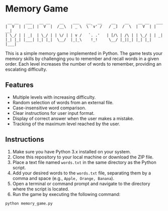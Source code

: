 # Memory Game

```
 __ __   ___   __ __    __    ___   __   __    __    __    __ __   ___  
|  V  | | __| |  V  |  /__\  | _ \  \ `v' /   / _]  /  \  |  V  | | __| 
| \_/ | | _|  | \_/ | | \/ | | v /   `. .'   | [/\ | /\ | | \_/ | | _|  
|_| |_| |___| |_| |_|  \__/  |_|_\    !_!     \__/ |_||_| |_| |_| |___| 
```


This is a simple memory game implemented in Python. The game tests your memory skills by challenging you to remember and recall words in a given order. Each level increases the number of words to remember, providing an escalating difficulty.

## Features

- Multiple levels with increasing difficulty.
- Random selection of words from an external file.
- Case-insensitive word comparison.
- Clear instructions for user input format.
- Display of correct answer when the user makes a mistake.
- Tracking of the maximum level reached by the user.

## Instructions

1. Make sure you have Python 3.x installed on your system.
2. Clone this repository to your local machine or download the ZIP file.
3. Place a text file named `words.txt` in the same directory as the Python script.
4. Add your desired words to the `words.txt` file, separating them by a comma and space (e.g., `Apple, Orange, Banana`).
5. Open a terminal or command prompt and navigate to the directory where the script is located.
6. Run the game by executing the following command:

```bash
python memory_game.py
